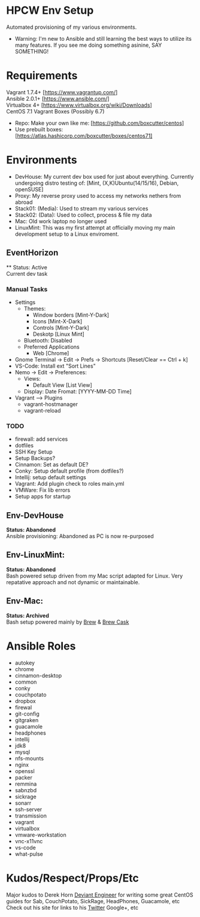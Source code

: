 # HPCW Env Setup
Automated provisioning of my various environments.
* Warning: I'm new to Ansible and still learning the best ways to utilize its many features.
If you see me doing something asinine, SAY SOMETHING!


# Requirements
Vagrant 1.7.4+ [https://www.vagrantup.com/]   
Ansible 2.0.1+ [https://www.ansible.com/]   
Virtualbox 4+ [https://www.virtualbox.org/wiki/Downloads]   
CentOS 7.1 Vagrant Boxes (Possibly 6.7)   
* Repo: Make your own like me: [https://github.com/boxcutter/centos]   
* Use prebuilt boxes: [https://atlas.hashicorp.com/boxcutter/boxes/centos71]    


# Environments
* DevHouse: My current dev box used for just about everything. Currently undergoing distro testing of: [Mint, (X,K)Ubuntu(14/15/16), Debian, openSUSE]
* Proxy: My reverse proxy used to access my networks nethers from abroad
* Stack01: (Media): Used to stream my various services
* Stack02: (Data): Used to collect, process & file my data
* Mac: Old work laptop no longer used
* LinuxMint: This was my first attempt at officially moving my main development setup to a Linux enviroment.


## EventHorizon
** Status: Active   
Current dev task

### Manual Tasks
* Settings 
	* Themes:
		* Window borders [Mint-Y-Dark]
		* Icons [Mint-X-Dark]
		* Controls [Mint-Y-Dark]
		* Deskotp [Linux Mint]
	* Bluetooth: Disabled
	* Preferred Applications
		* Web [Chrome]
* Gnome Terminal -> Edit -> Prefs -> Shortcuts [Reset/Clear == Ctrl + k]
* VS-Code: Install ext "Sort Lines"
* Nemo -> Edit -> Preferences:
	* Views: 
		* Default View [List View]
	* Display: Date Fromat: [YYYY-MM-DD Time]
* Vagrant --> Plugins
	* vagrant-hostmanager
	* vagrant-reload

### TODO
* firewall: add services
* dotfiles
* SSH Key Setup
* Setup Backups?
* Cinnamon: Set as default DE?
* Conky: Setup default profile (from dotfiles?)
* Intellij: setup default settings
* Vagrant: Add plugin check to roles main.yml
* VMWare: Fix lib errors
* Setup apps for startup


## Env-DevHouse
**Status: Abandoned**   
Ansible provisioning: Abandoned as PC is now re-purposed   


## Env-LinuxMint:
**Status: Abandoned**    
Bash powered setup driven from my Mac script adapted for Linux. Very repatative approach and not dynamic or maintainable.


## Env-Mac:
**Status: Archived**   
Bash setup powered mainly by [Brew](http://brew.sh/) & [Brew Cask](https://github.com/caskroom/homebrew-cask)

# Ansible Roles
* autokey
* chrome
* cinnamon-desktop
* common
* conky
* couchpotato
* dropbox
* firewal
* git-config
* gitgraken
* guacamole
* headphones
* intellij
* jdk8
* mysql
* nfs-mounts
* nginx
* openssl
* packer
* remmina
* sabnzbd
* sickrage
* sonarr
* ssh-server
* transmission
* vagrant
* virtualbox
* vmware-workstation
* vnc-x11vnc
* vs-code
* what-pulse

# Kudos/Respect/Props/Etc
Major kudos to Derek Horn [Deviant Engineer](https://deviantengineer.com) for writing some great
CentOS guides for Sab, CouchPotato, SickRage, HeadPhones, Guacamole, etc
Check out his site for links to his [Twitter](https://twitter.com/DeviantEng) Google+, etc